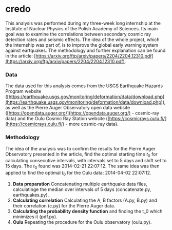# credo

This analysis was performed during my three-week long internship at the Institute of Nuclear Physics of the Polish Academy of Sciences. Its main goal
was to examine the correlations between secondary cosmic ray detection rates and seismic effects. The idea of the whole project, which the internship was
part of, is to improve the global early warning system against eartquakes. The methodology and further explanation can be found in the article:
[https://arxiv.org/ftp/arxiv/papers/2204/2204.12310.pdf](https://arxiv.org/ftp/arxiv/papers/2204/2204.12310.pdf).

### Data

The data used for this analysis comes from the USGS Earthquake Hazards Program website ([https://earthquake.usgs.gov/monitoring/deformation/data/download.php](https://earthquake.usgs.gov/monitoring/deformation/data/download.php)), as well as the Pierre Auger Observatory open data website ([https://opendata.auger.org/](https://opendata.auger.org/) - cosmic-ray data) and the Oulu Cosmic Ray Station website ([https://cosmicrays.oulu.fi/](https://cosmicrays.oulu.fi/) - more cosmic-ray
data).

### Methodology

The idea of the analysis was to confirm the results for the Pierre Auger Observatory presented in the article, find the optimal starting time $t_0$ for calculating
consecutive intervals, with intervals set to 5 days and shift set to 15 days. The $t_0$ found was 2014-02-21 22:07:12.
The same idea was then applied to find the optimal $t_0$ for the Oulu data: 2014-04-02 22:07:12.

1. **Data preparation** 
Concatenating multiple earthquake data files, calculatinge the median over intervals of 5 days (concatenate.py, earthquakes.py).
2. **Calculating correlation**
Calculating the A, B factors (A.py, B.py) and their correlation (c.py) for the Pierre Auger data.
3. **Calculating the probability density function**
and finding the t_0 which minimizes it (pdf.py).
4. **Oulu**
Repeating the procedure for the Oulu observatory (oulu.py).
